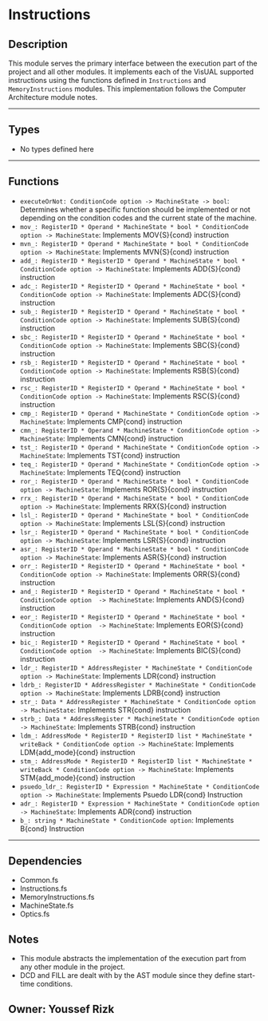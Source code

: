 # Instructions

## Description

This module serves the primary interface between the execution part of the project and all other modules. It implements each of the VisUAL supported instructions using the functions defined in `Instructions` and `MemoryInstructions` modules. This implementation follows the Computer Architecture module notes.

---
## Types
* No types defined here
---
## Functions

* `executeOrNot: ConditionCode option -> MachineState -> bool`: Determines whether a specific function should be implemented or not depending on the condition codes and the current state of the machine.
* `mov_: RegisterID * Operand * MachineState * bool * ConditionCode option -> MachineState`: Implements MOV{S}{cond} instruction
* `mvn_: RegisterID * Operand * MachineState * bool * ConditionCode option -> MachineState`: Implements MVN{S}{cond} instruction
* `add_: RegisterID * RegisterID * Operand * MachineState * bool * ConditionCode option -> MachineState`: Implements ADD{S}{cond} instruction
* `adc_: RegisterID * RegisterID * Operand * MachineState * bool * ConditionCode option -> MachineState`: Implements ADC{S}{cond} instruction
* `sub_: RegisterID * RegisterID * Operand * MachineState * bool * ConditionCode option -> MachineState`: Implements SUB{S}{cond} instruction
* `sbc_: RegisterID * RegisterID * Operand * MachineState * bool * ConditionCode option -> MachineState`: Implements SBC{S}{cond} instruction
* `rsb_: RegisterID * RegisterID * Operand * MachineState * bool * ConditionCode option -> MachineState`: Implements RSB{S}{cond} instruction
* `rsc_: RegisterID * RegisterID * Operand * MachineState * bool * ConditionCode option -> MachineState`: Implements RSC{S}{cond} instruction
* `cmp_: RegisterID * Operand * MachineState * ConditionCode option -> MachineState`: Implements CMP{cond} instruction
* `cmn_: RegisterID * Operand * MachineState * ConditionCode option -> MachineState`: Implements CMN{cond} instruction
* `tst_: RegisterID * Operand * MachineState * ConditionCode option -> MachineState`: Implements TST{cond} instruction
* `teq_: RegisterID * Operand * MachineState * ConditionCode option -> MachineState`: Implements TEQ{cond} instruction
* `ror_: RegisterID * Operand * MachineState * bool * ConditionCode option -> MachineState`: Implements ROR{S}{cond} instruction
* `rrx_: RegisterID * Operand * MachineState * bool * ConditionCode option -> MachineState`: Implements RRX{S}{cond} instruction
* `lsl_: RegisterID * Operand * MachineState * bool * ConditionCode option -> MachineState`: Implements LSL{S}{cond} instruction
* `lsr_: RegisterID * Operand * MachineState * bool * ConditionCode option -> MachineState`: Implements LSR{S}{cond} instruction
* `asr_: RegisterID * Operand * MachineState * bool * ConditionCode option -> MachineState`: Implements ASR{S}{cond} instruction
* `orr_: RegisterID * RegisterID * Operand * MachineState * bool * ConditionCode option -> MachineState`: Implements ORR{S}{cond} instruction
* `and_: RegisterID * RegisterID * Operand * MachineState * bool * ConditionCode option  -> MachineState`: Implements AND{S}{cond} instruction
* `eor_: RegisterID * RegisterID * Operand * MachineState * bool * ConditionCode option  -> MachineState`: Implements EOR{S}{cond} instruction
* `bic_: RegisterID * RegisterID * Operand * MachineState * bool * ConditionCode option  -> MachineState`: Implements BIC{S}{cond} instruction
* `ldr_: RegisterID * AddressRegister * MachineState * ConditionCode option -> MachineState`: Implements LDR{cond} instruction
* `ldrb_: RegisterID * AddressRegister * MachineState * ConditionCode option -> MachineState`: Implements LDRB{cond} instruction
* `str_: Data * AddressRegister * MachineState * ConditionCode option -> MachineState`: Implements STR{cond} instruction
* `strb_: Data * AddressRegister * MachineState * ConditionCode option -> MachineState`: Implements STRB{cond} instruction
* `ldm_: AddressMode * RegisterID * RegisterID list * MachineState * writeBack * ConditionCode option -> MachineState`: Implements LDM{add_mode}{cond} instruction
* `stm_: AddressMode * RegisterID * RegisterID list * MachineState * writeBack * ConditionCode option -> MachineState`: Implements STM{add_mode}{cond} instruction
* `psuedo_ldr_: RegisterID * Expression * MachineState * ConditionCode option -> MachineState`: Implements Psuedo LDR{cond} Instruction
* `adr_: RegisterID * Expression * MachineState * ConditionCode option -> MachineState`: Implements ADR{cond} instruction
* `b_: string * MachineState * ConditionCode option`: Implements B{cond} Instruction

---
## Dependencies

* Common.fs
* Instructions.fs
* MemoryInstructions.fs
* MachineState.fs
* Optics.fs

## Notes

* This module abstracts the implementation of the execution part from any other module in the project.
* DCD and FILL are dealt with by the AST module since they define start-time conditions.

## Owner: Youssef Rizk